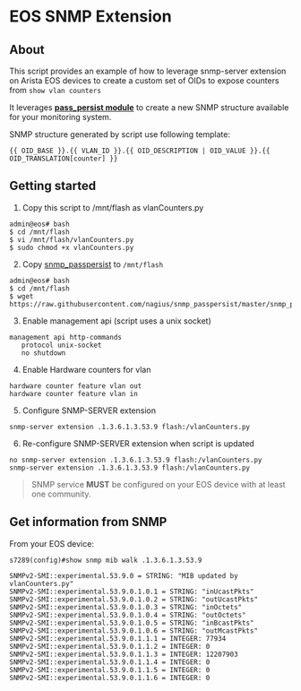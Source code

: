 # EOS SNMP Extension

## About

This script provides an example of how to leverage snmp-server extension on Arista EOS devices to create a custom set of OIDs to expose counters from `show vlan counters`

It leverages [__pass_persist module__](https://github.com/nagius/snmp_passpersist) to create a new SNMP structure available for your monitoring system.

SNMP structure generated by script use following template:

```
{{ OID_BASE }}.{{ VLAN_ID }}.{{ OID_DESCRIPTION | OID_VALUE }}.{{ OID_TRANSLATION[counter] }}
```

## Getting started

1. Copy this script to /mnt/flash as vlanCounters.py

```shell
admin@eos# bash
$ cd /mnt/flash
$ vi /mnt/flash/vlanCounters.py
$ sudo chmod +x vlanCounters.py
```

2. Copy [snmp_passpersist](https://github.com/nagius/snmp_passpersist) to `/mnt/flash`

```shell
admin@eos# bash
$ cd /mnt/flash
$ wget https://raw.githubusercontent.com/nagius/snmp_passpersist/master/snmp_passpersist.py
```

3. Enable management api (script uses a unix socket)

```eos
management api http-commands
   protocol unix-socket
   no shutdown
```

4. Enable Hardware counters for vlan

```eos
hardware counter feature vlan out
hardware counter feature vlan in
```

5. Configure SNMP-SERVER extension

```eos
snmp-server extension .1.3.6.1.3.53.9 flash:/vlanCounters.py
```

6. Re-configure SNMP-SERVER extension when script is updated

```eos
no snmp-server extension .1.3.6.1.3.53.9 flash:/vlanCounters.py
snmp-server extension .1.3.6.1.3.53.9 flash:/vlanCounters.py
```

> SNMP service __MUST__ be configured on your EOS device with at least one community.

## Get information from SNMP

From your EOS device:

```eos
s7289(config)#show snmp mib walk .1.3.6.1.3.53.9

SNMPv2-SMI::experimental.53.9.0 = STRING: "MIB updated by vlanCounters.py"
SNMPv2-SMI::experimental.53.9.0.1.0.1 = STRING: "inUcastPkts"
SNMPv2-SMI::experimental.53.9.0.1.0.2 = STRING: "outUcastPkts"
SNMPv2-SMI::experimental.53.9.0.1.0.3 = STRING: "inOctets"
SNMPv2-SMI::experimental.53.9.0.1.0.4 = STRING: "outOctets"
SNMPv2-SMI::experimental.53.9.0.1.0.5 = STRING: "inBcastPkts"
SNMPv2-SMI::experimental.53.9.0.1.0.6 = STRING: "outMcastPkts"
SNMPv2-SMI::experimental.53.9.0.1.1.1 = INTEGER: 77934
SNMPv2-SMI::experimental.53.9.0.1.1.2 = INTEGER: 0
SNMPv2-SMI::experimental.53.9.0.1.1.3 = INTEGER: 12207903
SNMPv2-SMI::experimental.53.9.0.1.1.4 = INTEGER: 0
SNMPv2-SMI::experimental.53.9.0.1.1.5 = INTEGER: 0
SNMPv2-SMI::experimental.53.9.0.1.1.6 = INTEGER: 0
```
